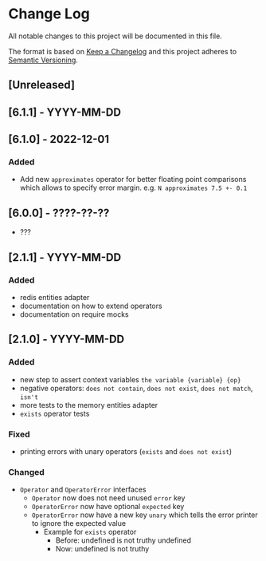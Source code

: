 # Change Log
All notable changes to this project will be documented in this file.

The format is based on [Keep a Changelog](http://keepachangelog.com/)
and this project adheres to [Semantic Versioning](http://semver.org/).

## [Unreleased]
## [6.1.1] - YYYY-MM-DD

## [6.1.0] - 2022-12-01
### Added
  - Add new `approximates` operator for better floating point comparisons which allows to specify error margin. e.g. `N approximates 7.5 +- 0.1`

## [6.0.0] - ????-??-??
  - ???
  
## [2.1.1] - YYYY-MM-DD
### Added
  - redis entities adapter
  - documentation on how to extend operators
  - documentation on require mocks

## [2.1.0] - YYYY-MM-DD

### Added
  - new step to assert context variables `the variable {variable} {op}`
  - negative operators: `does not contain`, `does not exist`, `does not match`, `isn't`
  - more tests to the memory entities adapter
  - `exists` operator tests

### Fixed
  - printing errors with unary operators (`exists` and `does not exist`)

### Changed
  - `Operator` and `OperatorError` interfaces
    - `Operator` now does not need unused `error` key
    - `OperatorError` now have optional `expected` key
    - `OperatorError` now have a new key `unary` which tells the error printer to ignore the expected value
      - Example for `exists` operator
        - Before: undefined is not truthy undefined
        - Now: undefined is not truthy
